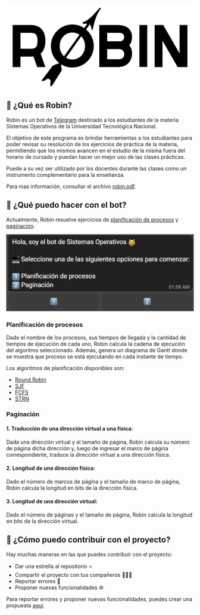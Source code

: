 <p align="center">
  <img width="500" height="225" src="./assets/logo.png">
</p>

## :robot: ¿Qué es Robin?

Robin es un bot de [Telegram](https://t.me/sistemas_operativos_utn_bot)
destinado a los estudiantes de la materia Sistemas Operativos de la Universidad
Tecnológica Nacional.

El objetivo de este programa es brindar herramientas a los estudiantes para poder 
revisar su resolución de los ejercicios de práctica de la materia, permitiendo que los 
mismos avancen en el estudio de la misma fuera del horario de cursado y puedan 
hacer un mejor uso de las clases prácticas. 

Puede a su vez ser utilizado por los docentes durante las clases como un instrumento 
complementario para la enseñanza.

Para mas información, consultar el archivo [robin.pdf](./assets/robin.pdf).

## :robot: ¿Qué puedo hacer con el bot?

Actualmente, Robin resuelve ejercicios de 
[planificación de procesos](#planificación-de-procesos) y [paginación](#paginación).

<p align="center">
  <img src="./assets/select_task_tgm_demo.png">
</p>


### Planificación de procesos

Dado el nombre de los procesos, sus tiempos de llegada y la cantidad de tiempos de
ejecución de cada uno, Robin calcula la cadena de ejecución del algoritmo 
seleccionado. Además, genera un diagrama de Gantt donde se muestra que proceso 
se está ejecutando en cada instante de tiempo. 

Los algoritmos de planificación disponibles son:
- [Round Robin](https://en.wikipedia.org/wiki/Round-robin_scheduling) 
- [SJF](https://en.wikipedia.org/wiki/Shortest_job_next)
- [FCFS](https://en.wikipedia.org/wiki/FIFO_(computing_and_electronics))
- [STRN](https://en.wikipedia.org/wiki/Shortest_remaining_time)


### Paginación

#### 1. Traducción de una dirección virtual a una física:

Dada una dirección virtual y el tamaño de página, Robin calcula su número de página 
dicha dirección y, luego de ingresar el marco de página correspondiente, traduce la
dirección virtual a una dirección física.

#### 2. Longitud de una dirección física:

Dado el número de marcos de página y el tamaño de marco de página, Robin
calcula la longitud en bits de la dirección física.

#### 3. Longitud de una dirección virtual:

Dado el número de páginas y el tamaño de página, Robin calcula la longitud en bits 
de la dirección virtual.

## :robot: ¿Cómo puedo contribuir con el proyecto?

Hay muchas maneras en las que puedes contribuir con el proyecto:
- Dar una estrella al repositorio ⭐
- Compartir el proyecto con tus compañeros 🧑‍🤝‍🧑
- Reportar errores 🐛
- Proponer nuevas funcionalidades ⚙️

Para reportar errores y proponer nuevas funcionalidades, puedes crear una propuesta
[aquí](https://github.com/dylannalex/robin/issues).
